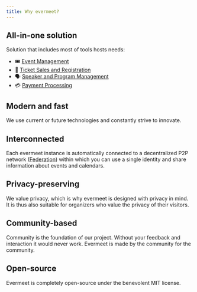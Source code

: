 ```yaml
---
title: Why evermeet?
---
```


## All-in-one solution

Solution that includes most of tools hosts needs:

- 🎟️ [Event Management](/features/event-management)
- 🎫 [Ticket Sales and Registration](/features/ticket-sales)
- 🗣️ [Speaker and Program Management](/features/speaker-management)
- 💳 [Payment Processing](/features/payment-processing)

## Modern and fast

We use current or future technologies and constantly strive to innovate.

## Interconnected

Each evermeet instance is automatically connected to a decentralized P2P network ([Federation](/federation/overview)) within which you can use a single identity and share information about events and calendars.

## Privacy-preserving

We value privacy, which is why evermeet is designed with privacy in mind. It is thus also suitable for organizers who value the privacy of their visitors.

## Community-based

Community is the foundation of our project. Without your feedback and interaction it would never work. Evermeet is made by the community for the community.

## Open-source

Evermeet is completely open-source under the benevolent MIT license.